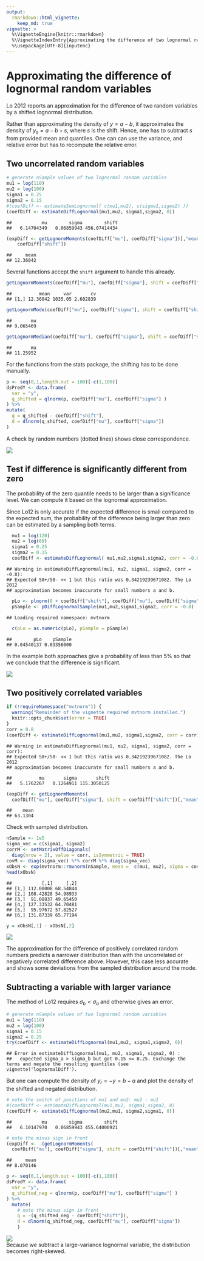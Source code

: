```yaml
---
output: 
  rmarkdown::html_vignette: 
    keep_md: true
vignette: >
  %\VignetteEngine{knitr::rmarkdown}
  %\VignetteIndexEntry{Approximating the difference of two lognormal random variables}
  %\usepackage[UTF-8]{inputenc}
---
```





# Approximating the difference of lognormal random variables

Lo 2012 reports an approximation for the difference of two random variables by
a shifted lognormal distribution.

Rather than approximating the density of $y = a - b$, 
it approximates the density of $y_s = a - b + s$, where
$s$ is the shift. 
Hence, one has to subtract $s$ from provided mean and quantiles. One can
can use the variance, and relative error but has to recompute the relative error.

## Two uncorrelated random variables

```r
# generate nSample values of two lognormal random variables
mu1 = log(110)
mu2 = log(100)
sigma1 = 0.25
sigma2 = 0.15
#(coefDiff <- estimateSumLognormal( c(mu1,mu2), c(sigma1,sigma2) ))
(coefDiff <- estimateDiffLognormal(mu1,mu2, sigma1,sigma2, 0))
```

```
##           mu        sigma        shift 
##   6.14704349   0.06859943 456.07414434
```

```r
(expDiff <- getLognormMoments(coefDiff["mu"], coefDiff["sigma"])[,"mean"] - 
    coefDiff["shift"])
```

```
##     mean 
## 12.36042
```

Several functions accept the `shift` argument to handle this already.

```r
getLognormMoments(coefDiff["mu"], coefDiff["sigma"], shift = coefDiff["shift"])
```

```
##          mean     var       cv
## [1,] 12.36042 1035.05 2.602839
```

```r
getLognormMode(coefDiff["mu"], coefDiff["sigma"], shift = coefDiff["shift"])
```

```
##       mu 
## 9.065469
```

```r
getLognormMedian(coefDiff["mu"], coefDiff["sigma"], shift = coefDiff["shift"])
```

```
##       mu 
## 11.25952
```

For the functions from the stats package, the shifting has to be done
manually.

```r
p <- seq(0,1,length.out = 100)[-c(1,100)]
dsPredY <- data.frame(
  var = "y", 
  q_shifted = qlnorm(p, coefDiff["mu"], coefDiff["sigma"] )
) %>%
mutate( 
  q = q_shifted - coefDiff["shift"],
  d = dlnorm(q_shifted, coefDiff["mu"], coefDiff["sigma"])
)
```

A check by random numbers (dotted lines) shows close correspondence.

<img src="lognormalDiff_files/figure-html/plotUncorr-1.png" style="display:block; margin: auto" />

## Test if difference is significantly different from zero

The probability of the zero quantile needs to be larger than a significance 
level.
We can compute it based on the lognormal approximation.

Since Lo12 is only accurate if the expected difference is small compared
to the expected sum, the probability of the difference being larger than zero can be estimated by a sampling both terms.


```r
  mu1 = log(120)
  mu2 = log(60)
  sigma1 = 0.25
  sigma2 = 0.15
  coefDiff <- estimateDiffLognormal( mu1,mu2,sigma1,sigma2, corr = -0.8 )
```

```
## Warning in estimateDiffLognormal(mu1, mu2, sigma1, sigma2, corr = -0.8):
## Expected S0+/S0- << 1 but this ratio was 0.34219239671082. The Lo 2012
## approximation becomes inaccurate for small numbers a and b.
```

```r
  pLo <- plnorm(0 + coefDiff["shift"], coefDiff["mu"], coefDiff["sigma"])
  pSample <- pDiffLognormalSample(mu1,mu2,sigma1,sigma2, corr = -0.8)
```

```
## Loading required namespace: mvtnorm
```

```r
  c(pLo = as.numeric(pLo), pSample = pSample)
```

```
##        pLo    pSample 
## 0.04540137 0.03356000
```

In the example both approaches give a probability of less than 5% so
that we conclude that the difference is significant.

<img src="lognormalDiff_files/figure-html/plotSignifZero-1.png" style="display:block; margin: auto" />

## Two positively correlated variables

```r
if (!requireNamespace("mvtnorm")) {
  warning("Remainder of the vignette required mvtnorm installed.")
  knitr::opts_chunk$set(error = TRUE) 
}
corr = 0.8
(coefDiff <- estimateDiffLognormal(mu1,mu2, sigma1,sigma2, corr = corr))
```

```
## Warning in estimateDiffLognormal(mu1, mu2, sigma1, sigma2, corr = corr):
## Expected S0+/S0- << 1 but this ratio was 0.34219239671082. The Lo 2012
## approximation becomes inaccurate for small numbers a and b.
```

```
##          mu       sigma       shift 
##   5.1762267   0.1264911 115.3050125
```

```r
(expDiff <- getLognormMoments(
  coefDiff["mu"], coefDiff["sigma"], shift = coefDiff["shift"])[,"mean"])
```

```
##    mean 
## 63.1304
```

Check with sampled distribution.

```r
nSample <- 1e5
sigma_vec = c(sigma1, sigma2)
corrM <- setMatrixOffDiagonals(
  diag(nrow = 2), value = corr, isSymmetric = TRUE)
covM <- diag(sigma_vec) %*% corrM %*% diag(sigma_vec)
xObsN <- exp(mvtnorm::rmvnorm(nSample, mean =  c(mu1, mu2), sigma = covM))
head(xObsN)
```

```
##           [,1]     [,2]
## [1,] 112.00008 68.54844
## [2,] 108.42828 54.98933
## [3,]  91.08837 49.65450
## [4,] 127.33532 64.70481
## [5,]  95.97672 57.82527
## [6,] 131.87339 65.77194
```

```r
y = xObsN[,1] - xObsN[,2]
```

<img src="lognormalDiff_files/figure-html/pdfDiffCorr80-1.png" style="display:block; margin: auto" />

The approximation for the difference of positively correlated random numbers 
predicts a 
narrower distribution than with the uncorrelated or negatively correlated difference above. However, this case less accurate and shows some deviations from the sampled distribution around the mode.

## Subtracting a variable with larger variance

The method of Lo12 requires $\sigma_b < \sigma_a$ and otherwise
gives an error.


```r
# generate nSample values of two lognormal random variables
mu1 = log(110)
mu2 = log(100)
sigma1 = 0.15
sigma2 = 0.25
try(coefDiff <- estimateDiffLognormal(mu1,mu2, sigma1,sigma2, 0))
```

```
## Error in estimateDiffLognormal(mu1, mu2, sigma1, sigma2, 0) : 
##   expected sigma_a > sigma_b but got 0.15 <= 0.25. Exchange the terms and negate the resulting quantiles (see vignette('lognormalDiff').
```

But one can compute the density of $y_r = -y = b - a$ and plot 
the density of the shifted and negated distribution.


```r
# note the switch of positions of mu1 and mu2: mu2 - mu1
#(coefDiff <- estimateDiffLognormal(mu1,mu2, sigma1,sigma2, 0)
(coefDiff <- estimateDiffLognormal(mu2,mu1, sigma2,sigma1, 0))
```

```
##           mu        sigma        shift 
##   6.10147970   0.06859943 455.64000921
```

```r
# note the minus sign in front
(expDiff <- -(getLognormMoments(
  coefDiff["mu"], coefDiff["sigma"], shift = coefDiff["shift"])[,"mean"]))
```

```
##     mean 
## 8.070146
```

```r
p <- seq(0,1,length.out = 100)[-c(1,100)]
dsPredY <- data.frame(
  var = "y", 
  q_shifted_neg = qlnorm(p, coefDiff["mu"], coefDiff["sigma"] )
) %>%
  mutate( 
    # note the minus sign in front
    q = -(q_shifted_neg - coefDiff["shift"]),
    d = dlnorm(q_shifted_neg, coefDiff["mu"], coefDiff["sigma"])
    )
```

<img src="lognormalDiff_files/figure-html/plotDiffLargerVar-1.png" style="display:block; margin: auto" />
Because we subtract a large-variance lognormal variable, the distribution
becomes right-skewed.

